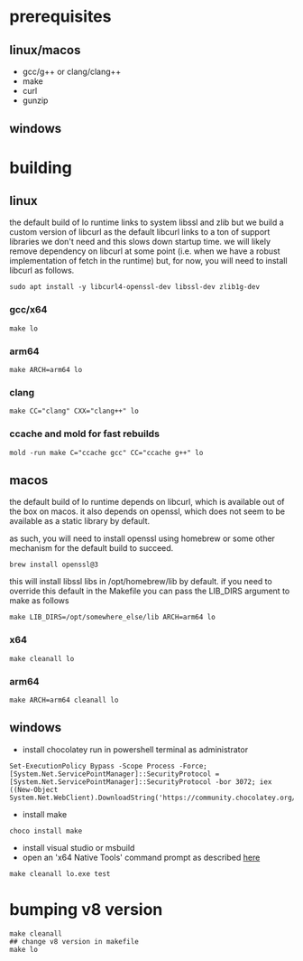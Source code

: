 # prerequisites

## linux/macos

- gcc/g++ or clang/clang++
- make
- curl
- gunzip

## windows

# building

## linux

the default build of lo runtime links to system libssl and zlib but we build a 
custom version of libcurl as the default libcurl links to a ton of support 
libraries we don't need and this slows down startup time. we will likely remove 
dependency on libcurl at some point (i.e. when we have a robust implementation 
of fetch in the runtime) but, for now, you will need to install libcurl as 
follows.

```shell
sudo apt install -y libcurl4-openssl-dev libssl-dev zlib1g-dev
```

### gcc/x64
```
make lo
```

### arm64
```
make ARCH=arm64 lo
```

### clang
```
make CC="clang" CXX="clang++" lo
```

### ccache and mold for fast rebuilds
```
mold -run make C="ccache gcc" CC="ccache g++" lo
```

## macos

the default build of lo runtime depends on libcurl, which is available out
of the box on macos. it also depends on openssl, which does not seem to be 
available as a static library by default.

as such, you will need to install openssl using homebrew or some other 
mechanism for the default build to succeed.

```shell
brew install openssl@3
```

this will install libssl libs in /opt/homebrew/lib by default. if you need to 
override this default in the Makefile you can pass the LIB_DIRS argument to make
as follows

```shell
make LIB_DIRS=/opt/somewhere_else/lib ARCH=arm64 lo
```

### x64
```
make cleanall lo
```

### arm64
```
make ARCH=arm64 cleanall lo
```

## windows

- install chocolatey
run in powershell terminal as administrator

```
Set-ExecutionPolicy Bypass -Scope Process -Force; [System.Net.ServicePointManager]::SecurityProtocol = [System.Net.ServicePointManager]::SecurityProtocol -bor 3072; iex ((New-Object System.Net.WebClient).DownloadString('https://community.chocolatey.org/install.ps1'))
```

- install make
```
choco install make
```

- install visual studio or msbuild
- open an 'x64 Native Tools' command prompt as described [here](https://learn.microsoft.com/en-us/cpp/build/how-to-enable-a-64-bit-visual-cpp-toolset-on-the-command-line?view=msvc-170)

```
make cleanall lo.exe test
```

# bumping v8 version

```shell
make cleanall
## change v8 version in makefile
make lo
```
